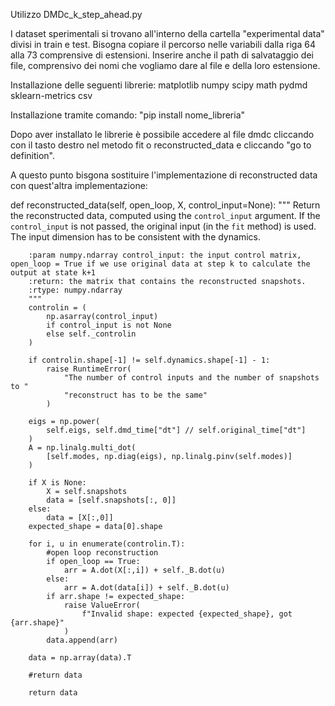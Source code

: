 Utilizzo DMDc_k_step_ahead.py

I dataset sperimentali si trovano all'interno della cartella "experimental data" divisi in train e test. Bisogna copiare il percorso nelle variabili dalla riga 64 alla 73 comprensive di estensioni.
Inserire anche il path di salvataggio dei file, comprensivo dei nomi che vogliamo dare al file e della loro estensione.


Installazione delle seguenti librerie:
  matplotlib
  numpy
  scipy
  math
  pydmd
  sklearn-metrics
  csv

Installazione tramite comando: "pip install nome_libreria"

Dopo aver installato le librerie è possibile accedere al file dmdc cliccando con il tasto destro nel metodo fit o reconstructed_data e cliccando "go to definition". 

A questo punto bisgona sostituire l'implementazione di reconstructed data con quest'altra implementazione:


 def reconstructed_data(self, open_loop, X, control_input=None):
        """
        Return the reconstructed data, computed using the `control_input`
        argument. If the `control_input` is not passed, the original input (in
        the `fit` method) is used. The input dimension has to be consistent
        with the dynamics.

        :param numpy.ndarray control_input: the input control matrix, open_loop = True if we use original data at step k to calculate the output at state k+1
        :return: the matrix that contains the reconstructed snapshots.
        :rtype: numpy.ndarray
        """
        controlin = (
            np.asarray(control_input)
            if control_input is not None
            else self._controlin
        )

        if controlin.shape[-1] != self.dynamics.shape[-1] - 1:
            raise RuntimeError(
                "The number of control inputs and the number of snapshots to "
                "reconstruct has to be the same"
            )

        eigs = np.power(
            self.eigs, self.dmd_time["dt"] // self.original_time["dt"]
        )
        A = np.linalg.multi_dot(
            [self.modes, np.diag(eigs), np.linalg.pinv(self.modes)]    
        )

        if X is None:
            X = self.snapshots
            data = [self.snapshots[:, 0]]
        else:
            data = [X[:,0]]
        expected_shape = data[0].shape

        for i, u in enumerate(controlin.T):
            #open loop reconstruction 
            if open_loop == True:
                arr = A.dot(X[:,i]) + self._B.dot(u)
            else:
                arr = A.dot(data[i]) + self._B.dot(u)
            if arr.shape != expected_shape:
                raise ValueError(
                    f"Invalid shape: expected {expected_shape}, got {arr.shape}"
                )
            data.append(arr)

        data = np.array(data).T

        #return data

        return data

